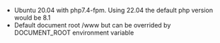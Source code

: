 - Ubuntu 20.04 with php7.4-fpm. Using 22.04 the default php version would be 8.1
- Default document root /www but can be overrided by DOCUMENT_ROOT environment variable